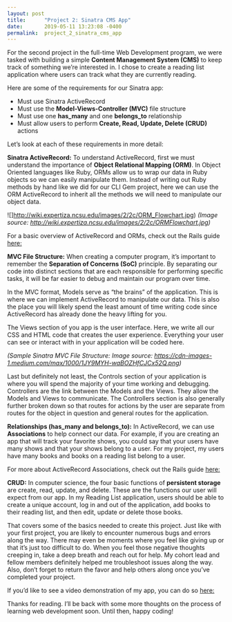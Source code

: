 ```yaml
---
layout: post
title:      "Project 2: Sinatra CMS App"
date:       2019-05-11 13:23:08 -0400
permalink:  project_2_sinatra_cms_app
---
```



For the second project in the full-time Web Development program, we were tasked with building a simple **Content Management System (CMS)** to keep track of something we’re interested in.  I chose to create a reading list application where users can track what they are currently reading.  

Here are some of the requirements for our Sinatra app:
* Must use Sinatra ActiveRecord
* Must use the **Model-Views-Controller (MVC)** file structure
* Must use one **has_many** and one **belongs_to** relationship
* Must allow users to perform **Create, Read, Update, Delete (CRUD)** actions

Let’s look at each of these requirements in more detail:

**Sinatra ActiveRecord:** To understand ActiveRecord, first we must understand the importance of **Object Relational Mapping (ORM)**.  In Object Oriented languages like Ruby, ORMs allow us to wrap our data in Ruby objects so we can easily manipulate them.  Instead of writing out Ruby methods by hand like we did for our CLI Gem project, here we can use the ORM ActiveRecord to inherit all the methods we will need to manipulate our object data.  

![]http://wiki.expertiza.ncsu.edu/images/2/2c/ORM_Flowchart.jpg)
*(Image source: http://wiki.expertiza.ncsu.edu/images/2/2c/ORMFlowchart.jpg)*

For a basic overview of ActiveRecord and ORMs, check out the Rails guide [here:](https://guides.rubyonrails.org/active_record_basics.html)
 

**MVC File Structure:** When creating a computer program, it’s important to remember the **Separation of Concerns (SoC)** principle.  By separating our code into distinct sections that are each responsible for performing specific tasks, it will be far easier to debug and maintain our program over time.  

In the MVC format, Models serve as “the brains” of the application.  This is where we can implement ActiveRecord to manipulate our data.  This is also the place you will likely spend the least amount of time writing code since ActiveRecord has already done the heavy lifting for you.  

The Views section of you app is the user interface.  Here, we write all our CSS and HTML code that creates the user experience.  Everything your user can see or interact with in your application will be coded here.  

[](https://cdn-images-1.medium.com/max/1000/1JY9MYH-waBOZHfCJCx52Q.png)
*(Sample Sinatra MVC File Structure: Image source: https://cdn-images-1.medium.com/max/1000/1JY9MYH-waBOZHfCJCx52Q.png)*

Last but definitely not least, the Controls section of your application is where you will spend the majority of your time working and debugging.  Controllers are the link between the Models and the Views.  They allow the Models and Views to communicate.  The Controllers section is also generally further broken down so that routes for actions by the user are separate from routes for the object in question and general routes for the application.  

**Relationships (has_many and belongs_to):** In ActiveRecord, we can use **Associations** to help connect our data.  For example, if you are creating an app that will track your favorite shows, you could say that your users have many shows and that your shows belong to a user.  For my project, my users have many books and books on a reading list belong to a user.  

For more about ActiveRecord Associations, check out the Rails guide 
[here:](https://guides.rubyonrails.org/association_basics.html)

**CRUD:** In computer science, the four basic functions of **persistent storage** are create, read, update, and delete.  These are the functions our user will expect from our app.  In my Reading List application, users should be able to create a unique account, log in and out of the application, add books to their reading list, and then edit, update or delete those books.  

That covers some of the basics needed to create this project.  Just like with your first project, you are likely to encounter numerous bugs and errors along the way.  There may even be moments where you feel like giving up or that it’s just too difficult to do.  When you feel those negative thoughts creeping in, take a deep breath and reach out for help.  My cohort lead and fellow members definitely helped me troubleshoot issues along the way.  Also, don’t forget to return the favor and help others along once you’ve completed your project.  

If you’d like to see a video demonstration of my app, you can do so [here:](https://www.youtube.com/watch?v=lerw8gZVQh4&t=1s) 

Thanks for reading. I’ll be back with some more thoughts on the process of learning web development soon. Until then, happy coding!



